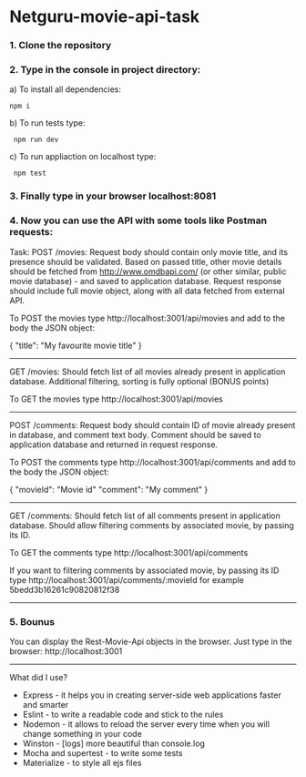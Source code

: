 # Netguru-movie-api-task

### 1. Clone the repository
### 2. Type in the console in project directory:
a) To install all dependencies:
```
npm i 
```
b) To run tests type:

```
 npm run dev
```

c) To run appliaction on localhost type:
```
 npm test
```
### 3. Finally  type in your browser localhost:8081

### 4. Now you can use the API with some tools like Postman requests:

Task: 
  POST /movies:
  Request body should contain only movie title, and its presence should be validated.
  Based on passed title, other movie details should be fetched from http://www.omdbapi.com/ (or other similar, public movie database) -   and saved to application database.
  Request response should include full movie object, along with all data fetched from external API.
  
  To POST the movies type http://localhost:3001/api/movies and add to the body the JSON object: 
  
  {
    "title": "My favourite movie title"
  }
  
----------
  GET /movies:
  Should fetch list of all movies already present in application database.
  Additional filtering, sorting is fully optional (BONUS points)
  
  To GET the movies type http://localhost:3001/api/movies

----------
  POST /comments:
  Request body should contain ID of movie already present in database, and comment text body.
  Comment should be saved to application database and returned in request response.

  To POST the comments type http://localhost:3001/api/comments and add to the body the JSON object: 
  
  {
    "movieId": "Movie id"
    "comment": "My comment" 
  }
  
----------
  GET /comments:
  Should fetch list of all comments present in application database.
  Should allow filtering comments by associated movie, by passing its ID.
  
  To GET the comments type http://localhost:3001/api/comments
  
  If you want to filtering comments by associated movie, by passing its ID
  type http://localhost:3001/api/comments/:movieId for example 5bedd3b16261c90820812f38


----------

### 5. Bounus
You can display the Rest-Movie-Api objects in the browser. Just type in the browser: 
http://localhost:3001 

----------

What did I use?
- Express - it helps you in creating server-side web applications faster and smarter
- Eslint - to write a readable code and stick to the rules 
- Nodemon - it allows to reload the server every time when you will change something in your code
- Winston - [logs] more beautiful than console.log  
- Mocha and supertest - to write some tests
- Materialize - to style all ejs files
